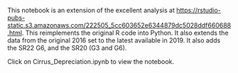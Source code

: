 This notebook is an extension of the excellent analysis at https://rstudio-pubs-static.s3.amazonaws.com/222505_5cc603652e6344879dc5028ddf660688.html. This reimplements the original R code into Python. It also extends the data from the original 2016 set to the latest available in 2019. It also adds the SR22 G6, and the SR20 (G3 and G6).

Click on Cirrus_Depreciation.ipynb to view the notebook.
